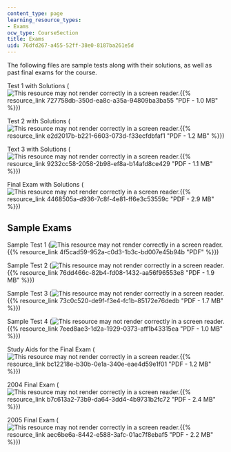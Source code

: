 ```yaml
---
content_type: page
learning_resource_types:
- Exams
ocw_type: CourseSection
title: Exams
uid: 76dfd267-a455-52ff-38e0-8187ba261e5d
---
```


The following files are sample tests along with their solutions, as well as past final exams for the course.

Test 1 with Solutions (![This resource may not render correctly in a screen reader.](/images/inacessible.gif){{% resource_link 727758db-350d-ea8c-a35a-94809ba3ba55 "PDF - 1.0 MB" %}})

Test 2 with Solutions (![This resource may not render correctly in a screen reader.](/images/inacessible.gif){{% resource_link e2d2017b-b221-6603-073d-f33ecfdbfaf1 "PDF - 1.2 MB" %}})

Text 3 with Solutions (![This resource may not render correctly in a screen reader.](/images/inacessible.gif){{% resource_link 9232cc58-2058-2b98-ef8a-b14afd8ce429 "PDF - 1.1 MB" %}})

Final Exam with Solutions (![This resource may not render correctly in a screen reader.](/images/inacessible.gif){{% resource_link 4468505a-d936-7c8f-4e81-ff6e3c53559c "PDF - 2.9 MB" %}})

Sample Exams
------------

Sample Test 1 (![This resource may not render correctly in a screen reader.](/images/inacessible.gif){{% resource_link 4f5cad59-952a-c0d3-1b3c-bd007e45b94b "PDF" %}})

Sample Test 2 (![This resource may not render correctly in a screen reader.](/images/inacessible.gif){{% resource_link 76dd466c-82b4-fd08-1432-aa56f96553e8 "PDF - 1.9 MB" %}})

Sample Test 3 (![This resource may not render correctly in a screen reader.](/images/inacessible.gif){{% resource_link 73c0c520-de9f-f3e4-fc1b-85172e76dedb "PDF - 1.7 MB" %}})

Sample Test 4 (![This resource may not render correctly in a screen reader.](/images/inacessible.gif){{% resource_link 7eed8ae3-1d2a-1929-0373-aff1b43315ea "PDF - 1.0 MB" %}})

Study Aids for the Final Exam (![This resource may not render correctly in a screen reader.](/images/inacessible.gif){{% resource_link bc12218e-b30b-0e1a-340e-eae4d59e1f01 "PDF - 1.2 MB" %}})

2004 Final Exam (![This resource may not render correctly in a screen reader.](/images/inacessible.gif){{% resource_link b7c613a2-73b9-da64-3dd4-4b9731b2fc72 "PDF - 2.4 MB" %}})

2005 Final Exam (![This resource may not render correctly in a screen reader.](/images/inacessible.gif){{% resource_link aec6be6a-8442-e588-3afc-01ac7f8ebaf5 "PDF - 2.2 MB" %}})